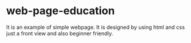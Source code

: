# web-page-education
It is an example of simple webpage. It is designed by using html and css just a front view and also beginner friendly.
